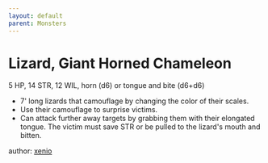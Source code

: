 ```yaml
---
layout: default
parent: Monsters
---
```

# Lizard, Giant Horned Chameleon
5 HP, 14 STR, 12 WIL, horn (d6) or tongue and bite (d6+d6)
- 7' long lizards that camouflage by changing the color of their scales.
- Use their camouflage to surprise victims.
- Can attack further away targets by grabbing them with their elongated tongue. The victim must save STR or be pulled to the lizard's mouth and bitten.

author: [xenio](https://xenioinabottle.blogspot.com)
